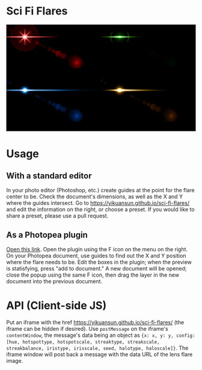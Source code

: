 # Sci Fi Flares
<img src="demoflare.png" />

# Usage
<h2>With a standard editor</h2>
In your photo editor (Photoshop, etc.) create guides at the point for the flare center to be. Check the document's dimensions, as well as the X and Y where the guides intersect. Go to <a href="https://yikuansun.github.io/sci-fi-flares/">https://yikuansun.github.io/sci-fi-flares/</a> and edit the information on the right, or choose a preset. If you would like to share a preset, please use a pull request.
<h2>As a Photopea plugin</h2>
<a href="https://www.photopea.com#%7B%22environment%22:%7B%22plugins%22:%5B%7B%22name%22:%22Sci-Fi%20Flares%20By%20Yikuan%20Sun%22,%22url%22:%22https://yikuansun.github.io/sci-fi-flares/%22,%22width%22:750,%22height%22:400,%22icon%22:%22https://yikuansun.github.io/sci-fi-flares/icon.png%22%7D%5D%7D%7D">Open this link</a>. Open the plugin using the F icon on the menu on the right. On your Photopea document, use guides to find out the X and Y position where the flare needs to be. Edit the boxes in the plugin; when the preview is statisfying, press "add to document." A new document will be opened; close the popup using the same F icon, then drag the layer in the new document into the previous document.

# API (Client-side JS)
Put an iframe with the href <a href="https://yikuansun.github.io/sci-fi-flares/">https://yikuansun.github.io/sci-fi-flares/</a> (the iframe can be hidden if desired). Use `postMessage` on the iframe's `contentWindow`, the message's data being an object as `{x: x, y: y, config: [hue, hotspottype, hotspotscale, streaktype, streakscale, streakbalance, iristype, irisscale, seed, halotype, haloscale]}`. The iframe window will post back a message with the data URL of the lens flare image.